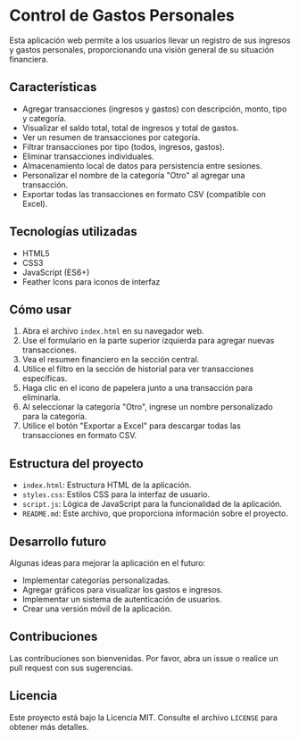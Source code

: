 # Control de Gastos Personales

Esta aplicación web permite a los usuarios llevar un registro de sus ingresos y gastos personales, proporcionando una visión general de su situación financiera.

## Características

- Agregar transacciones (ingresos y gastos) con descripción, monto, tipo y categoría.
- Visualizar el saldo total, total de ingresos y total de gastos.
- Ver un resumen de transacciones por categoría.
- Filtrar transacciones por tipo (todos, ingresos, gastos).
- Eliminar transacciones individuales.
- Almacenamiento local de datos para persistencia entre sesiones.
- Personalizar el nombre de la categoría "Otro" al agregar una transacción.
- Exportar todas las transacciones en formato CSV (compatible con Excel).

## Tecnologías utilizadas

- HTML5
- CSS3
- JavaScript (ES6+)
- Feather Icons para iconos de interfaz

## Cómo usar

1. Abra el archivo `index.html` en su navegador web.
2. Use el formulario en la parte superior izquierda para agregar nuevas transacciones.
3. Vea el resumen financiero en la sección central.
4. Utilice el filtro en la sección de historial para ver transacciones específicas.
5. Haga clic en el icono de papelera junto a una transacción para eliminarla.
6. Al seleccionar la categoría "Otro", ingrese un nombre personalizado para la categoría.
7. Utilice el botón "Exportar a Excel" para descargar todas las transacciones en formato CSV.

## Estructura del proyecto

- `index.html`: Estructura HTML de la aplicación.
- `styles.css`: Estilos CSS para la interfaz de usuario.
- `script.js`: Lógica de JavaScript para la funcionalidad de la aplicación.
- `README.md`: Este archivo, que proporciona información sobre el proyecto.

## Desarrollo futuro

Algunas ideas para mejorar la aplicación en el futuro:

- Implementar categorías personalizadas.
- Agregar gráficos para visualizar los gastos e ingresos.
- Implementar un sistema de autenticación de usuarios.
- Crear una versión móvil de la aplicación.

## Contribuciones

Las contribuciones son bienvenidas. Por favor, abra un issue o realice un pull request con sus sugerencias.

## Licencia

Este proyecto está bajo la Licencia MIT. Consulte el archivo `LICENSE` para obtener más detalles.

